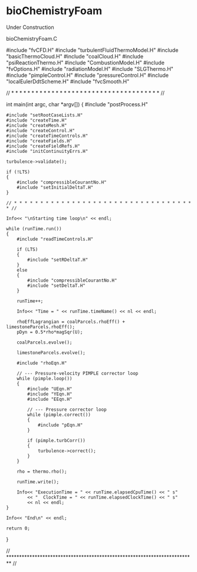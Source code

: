 # bioChemistryFoam
Under Construction


bioChemistryFoam.C


#include "fvCFD.H"
#include "turbulentFluidThermoModel.H"
#include "basicThermoCloud.H"
#include "coalCloud.H"
#include "psiReactionThermo.H"
#include "CombustionModel.H"
#include "fvOptions.H"
#include "radiationModel.H"
#include "SLGThermo.H"
#include "pimpleControl.H"
#include "pressureControl.H"
#include "localEulerDdtScheme.H"
#include "fvcSmooth.H"

// * * * * * * * * * * * * * * * * * * * * * * * * * * * * * * * * * * * * * //

int main(int argc, char *argv[])
{
    #include "postProcess.H"

    #include "setRootCaseLists.H"
    #include "createTime.H"
    #include "createMesh.H"
    #include "createControl.H"
    #include "createTimeControls.H"
    #include "createFields.H"
    #include "createFieldRefs.H"
    #include "initContinuityErrs.H"

    turbulence->validate();

    if (!LTS)
    {
        #include "compressibleCourantNo.H"
        #include "setInitialDeltaT.H"
    }

    // * * * * * * * * * * * * * * * * * * * * * * * * * * * * * * * * * * * //

    Info<< "\nStarting time loop\n" << endl;

    while (runTime.run())
    {
        #include "readTimeControls.H"

        if (LTS)
        {
            #include "setRDeltaT.H"
        }
        else
        {
            #include "compressibleCourantNo.H"
            #include "setDeltaT.H"
        }

        runTime++;

        Info<< "Time = " << runTime.timeName() << nl << endl;

        rhoEffLagrangian = coalParcels.rhoEff() + limestoneParcels.rhoEff();
        pDyn = 0.5*rho*magSqr(U);

        coalParcels.evolve();

        limestoneParcels.evolve();

        #include "rhoEqn.H"

        // --- Pressure-velocity PIMPLE corrector loop
        while (pimple.loop())
        {
            #include "UEqn.H"
            #include "YEqn.H"
            #include "EEqn.H"

            // --- Pressure corrector loop
            while (pimple.correct())
            {
                #include "pEqn.H"
            }

            if (pimple.turbCorr())
            {
                turbulence->correct();
            }
        }

        rho = thermo.rho();

        runTime.write();

        Info<< "ExecutionTime = " << runTime.elapsedCpuTime() << " s"
            << "  ClockTime = " << runTime.elapsedClockTime() << " s"
            << nl << endl;
    }

    Info<< "End\n" << endl;

    return 0;
}


// ************************************************************************* //
